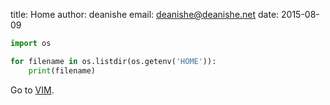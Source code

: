 title: Home
author: deanishe
email: deanishe@deanishe.net
date: 2015-08-09

```python
import os

for filename in os.listdir(os.getenv('HOME')):
    print(filename)
```

Go to [VIM](/vim.html).
